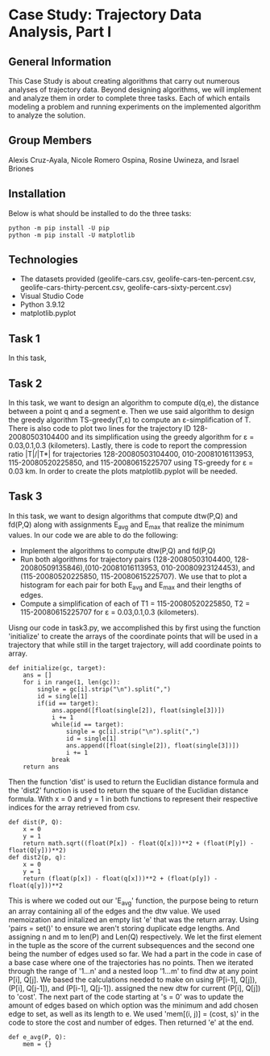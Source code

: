 # Case Study: Trajectory Data Analysis, Part I

## General Information

This Case Study is about creating algorithms that carry out numerous analyses of trajectory data. Beyond designing algorithms, we will implement and analyze them in order to complete three tasks. Each of which entails modeling a problem and running experiments on the implemented algorithm to analyze the solution.

## Group Members
Alexis Cruz-Ayala, Nicole Romero Ospina, Rosine Uwineza, and Israel Briones

## Installation
Below is what should be installed to do the three tasks:
```
python -m pip install -U pip
python -m pip install -U matplotlib
```
## Technologies
* The datasets provided (geolife-cars.csv, geolife-cars-ten-percent.csv, geolife-cars-thirty-percent.csv, geolife-cars-sixty-percent.csv)
* Visual Studio Code
* Python 3.9.12
* matplotlib.pyplot

## Task 1
In this task,

## Task 2
In this task, we want to design an algorithm to compute d(q,e), the distance between a point q and a segment e. Then we use said algorithm to design the greedy algorithm TS-greedy(T,ε) to compute an ε-simplification of T. There is also code to plot two lines for the trajectory ID 128-20080503104400 and its simplification using the greedy algorithm for ε = 0.03,0.1,0.3 (kilometers). Lastly, there is code to report the compression ratio |T|/|T*| for trajectories 128-20080503104400, 010-20081016113953, 115-20080520225850, and 115-20080615225707 using TS-greedy for ε = 0.03 km. In order to create the plots matplotlib.pyplot will be needed. 


## Task 3
In this task, we want to design algorithms that compute dtw(P,Q) and fd(P,Q) along with assignments E<sub>avg</sub> and E<sub>max</sub> that realize the minimum values. In our code we are able to do the following:

*  Implement the algorithms to compute dtw(P,Q) and fd(P,Q)
* Run both algorithms for trajectory pairs (128-20080503104400, 128-20080509135846),(010-20081016113953, 010-20080923124453), and (115-20080520225850, 115-20080615225707). We use that to plot a histogram for each pair for both E<sub>avg</sub> and E<sub>max</sub> and their lengths of edges.
* Compute a simplification of each of T1 = 115-20080520225850, T2 = 115-20080615225707 for ε = 0.03,0.1,0.3 (kilometers).

Uisng our code in task3.py, we accomplished this by first using the function 'initialize' to create the arrays of the coordinate points that will be used in a trajectory that while still in the target trajectory, will add coordinate points to array. 

```
def initialize(gc, target):
    ans = []
    for i in range(1, len(gc)):
        single = gc[i].strip("\n").split(",")
        id = single[1]
        if(id == target):
            ans.append([float(single[2]), float(single[3])])
            i += 1
            while(id == target):
                single = gc[i].strip("\n").split(",")
                id = single[1]
                ans.append([float(single[2]), float(single[3])])
                i += 1
            break
    return ans
```
Then the function 'dist' is used to return the Euclidian distance formula and the 'dist2' function is used to return the square of the Euclidian distance formula. With x = 0 and y = 1 in both functions to represent their respective indices for the array retrieved from csv.
```
def dist(P, Q):
    x = 0
    y = 1
    return math.sqrt((float(P[x]) - float(Q[x]))**2 + (float(P[y]) - float(Q[y]))**2)
def dist2(p, q):
    x = 0
    y = 1
    return (float(p[x]) - float(q[x]))**2 + (float(p[y]) - float(q[y]))**2
```
This is where we coded out our 'E<sub>avg</sub>' function, the purpose being to return an array containing all of the edges and the dtw value. We used memoization and initalized an empty list 'e' that was the return array. Using 'pairs = set()' to ensure we aren't storing duplicate edge lengths. And assigning n and m to len(P) and Len(Q) respectively. We let the first element in the tuple as the score of the current subsequences and the second one being the number of edges used so far. We had a part in the code in case of a base case where one of the trajectories has no points. Then we iterated through the range of '1...n' and a nested loop '1...m' to find dtw at any point P[i], Q[j]. We based the calculations needed to make on using (P[i-1], Q[j]), (P[i], Q[j-1]), and (P[i-1], Q[j-1]). assigned the new dtw for current (P[i], Q[j]) to 'cost'. The next part of the code starting at 's = 0' was to update the amount of edges based on which option was the minimum and add chosen edge to set, as well as its length to e. We used 'mem[(i, j)] = (cost, s)' in the code to store the cost and number of edges. Then returned 'e' at the end.
```
def e_avg(P, Q):
    mem = {}


